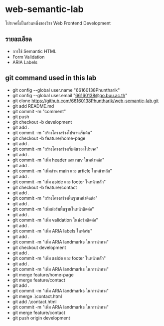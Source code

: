 # web-semantic-lab
โปรเจคนี้เป็นส่วนหนึ่งของวิชา Web Frontend Development 

## รายละเอียด 
- การใช้ Semantic HTML 
- Form Validation 
- ARIA Labels 
## git command used in this lab 
- git config --global user.name "66160138Phuntharik" 
- git config --global user.email "66160138@go.buu.ac.th"
- git clone https://github.com/66160138Phuntharik/web-semantic-lab.git
- git add README.md
- git commit -m "comment"
- git push
- git checkout -b development 
- git add . 
- git commit -m "สร้างโครงสร้างโปรเจคเริ่มต้น"
- git checkout -b feature/home-page
- git add .
- git commit -m "สร้างโครงสร้างเริ่มต้นของโปรเจค"
- git add . 
- git commit -m "เพิ่ม header และ nav ในหน้าหลัก"   
- git add .
- git commit -m "เพิ่มส่วน main และ article ในหน้าหลัก"  
- git add .
- git commit -m "เพิ่ม aside และ footer ในหน้าหลัก"
- git checkout -b feature/contact
- git add .
- git commit -m "สร้างโครงสร้างพื้นฐานหน้าติดต่อ"
- git add .
- git commit -m "เพิ่มฟอร์มพื้นฐานในหน้าติดต่อ"
- git add .
- git commit -m "เพิ่ม validation ในฟอร์มติดต่อ" 
- git add .
- git commit -m "เพิ่ม ARIA labels ในฟอร์ม"
- git add .
- git commit -m "เพิ่ม ARIA landmarks ในการนําทาง" 
- git checkout development
- git add .
- git commit -m "เพิ่ม aside และ footer ในหน้าหลัก"  
- git add .
- git commit -m "เพิ่ม ARIA landmarks ในการนําทาง"
- git merge feature/home-page
- git merge feature/contact
- git add .
- git commit -m "เพิ่ม ARIA landmarks ในการนําทาง"
- git merge .\contact.html
- git add .\contact.html
- git commit -m "เพิ่ม ARIA landmarks ในการนําทาง"
- git merge feature/contact
- git push origin development